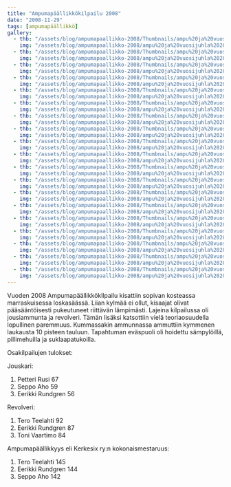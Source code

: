 ```yaml
---
title: "Ampumapäällikkökilpailu 2008"
date: "2008-11-29"
tags: [ampumapäällikkö]
gallery:
  - thb: "/assets/blog/ampumapaallikko-2008/Thumbnails/ampu%20ja%20vuosijuhla%202008%20012.jpg"
    img: "/assets/blog/ampumapaallikko-2008/ampu%20ja%20vuosijuhla%202008%20012.jpg"
  - thb: "/assets/blog/ampumapaallikko-2008/Thumbnails/ampu%20ja%20vuosijuhla%202008%20015.jpg"
    img: "/assets/blog/ampumapaallikko-2008/ampu%20ja%20vuosijuhla%202008%20015.jpg"
  - thb: "/assets/blog/ampumapaallikko-2008/Thumbnails/ampu%20ja%20vuosijuhla%202008%20019.jpg"
    img: "/assets/blog/ampumapaallikko-2008/ampu%20ja%20vuosijuhla%202008%20019.jpg"
  - thb: "/assets/blog/ampumapaallikko-2008/Thumbnails/ampu%20ja%20vuosijuhla%202008%20020.jpg"
    img: "/assets/blog/ampumapaallikko-2008/ampu%20ja%20vuosijuhla%202008%20020.jpg"
  - thb: "/assets/blog/ampumapaallikko-2008/Thumbnails/ampu%20ja%20vuosijuhla%202008%20022.jpg"
    img: "/assets/blog/ampumapaallikko-2008/ampu%20ja%20vuosijuhla%202008%20022.jpg"
  - thb: "/assets/blog/ampumapaallikko-2008/Thumbnails/ampu%20ja%20vuosijuhla%202008%20026.jpg"
    img: "/assets/blog/ampumapaallikko-2008/ampu%20ja%20vuosijuhla%202008%20026.jpg"
  - thb: "/assets/blog/ampumapaallikko-2008/Thumbnails/ampu%20ja%20vuosijuhla%202008%20027.jpg"
    img: "/assets/blog/ampumapaallikko-2008/ampu%20ja%20vuosijuhla%202008%20027.jpg"
  - thb: "/assets/blog/ampumapaallikko-2008/Thumbnails/ampu%20ja%20vuosijuhla%202008%20031.jpg"
    img: "/assets/blog/ampumapaallikko-2008/ampu%20ja%20vuosijuhla%202008%20031.jpg"
  - thb: "/assets/blog/ampumapaallikko-2008/Thumbnails/ampu%20ja%20vuosijuhla%202008%20033.jpg"
    img: "/assets/blog/ampumapaallikko-2008/ampu%20ja%20vuosijuhla%202008%20033.jpg"
  - thb: "/assets/blog/ampumapaallikko-2008/Thumbnails/ampu%20ja%20vuosijuhla%202008%20034.jpg"
    img: "/assets/blog/ampumapaallikko-2008/ampu%20ja%20vuosijuhla%202008%20034.jpg"
  - thb: "/assets/blog/ampumapaallikko-2008/Thumbnails/ampu%20ja%20vuosijuhla%202008%20038.jpg"
    img: "/assets/blog/ampumapaallikko-2008/ampu%20ja%20vuosijuhla%202008%20038.jpg"
  - thb: "/assets/blog/ampumapaallikko-2008/Thumbnails/ampu%20ja%20vuosijuhla%202008%20045.jpg"
    img: "/assets/blog/ampumapaallikko-2008/ampu%20ja%20vuosijuhla%202008%20045.jpg"
  - thb: "/assets/blog/ampumapaallikko-2008/Thumbnails/ampu%20ja%20vuosijuhla%202008%20046.jpg"
    img: "/assets/blog/ampumapaallikko-2008/ampu%20ja%20vuosijuhla%202008%20046.jpg"
  - thb: "/assets/blog/ampumapaallikko-2008/Thumbnails/ampu%20ja%20vuosijuhla%202008%20048.jpg"
    img: "/assets/blog/ampumapaallikko-2008/ampu%20ja%20vuosijuhla%202008%20048.jpg"
  - thb: "/assets/blog/ampumapaallikko-2008/Thumbnails/ampu%20ja%20vuosijuhla%202008%20051.jpg"
    img: "/assets/blog/ampumapaallikko-2008/ampu%20ja%20vuosijuhla%202008%20051.jpg"
  - thb: "/assets/blog/ampumapaallikko-2008/Thumbnails/ampu%20ja%20vuosijuhla%202008%20057.jpg"
    img: "/assets/blog/ampumapaallikko-2008/ampu%20ja%20vuosijuhla%202008%20057.jpg"
  - thb: "/assets/blog/ampumapaallikko-2008/Thumbnails/ampu%20ja%20vuosijuhla%202008%20059.jpg"
    img: "/assets/blog/ampumapaallikko-2008/ampu%20ja%20vuosijuhla%202008%20059.jpg"
  - thb: "/assets/blog/ampumapaallikko-2008/Thumbnails/ampu%20ja%20vuosijuhla%202008%20063.jpg"
    img: "/assets/blog/ampumapaallikko-2008/ampu%20ja%20vuosijuhla%202008%20063.jpg"
  - thb: "/assets/blog/ampumapaallikko-2008/Thumbnails/ampu%20ja%20vuosijuhla%202008%20074.jpg"
    img: "/assets/blog/ampumapaallikko-2008/ampu%20ja%20vuosijuhla%202008%20074.jpg"
---
```


Vuoden 2008 Ampumapäällikkökllpailu kisattiin sopivan kosteassa
marraskuisessa loskasäässä. Liian kylmää ei ollut, kisaajat olivat
pääsääntöisesti pukeutuneet riittävän lämpimästi. Lajeina kilpailussa
oli jousiammunta ja revolveri. Tämän lisäksi katsottiin vielä
teoriaosuudella lopullinen paremmuus. Kummassakin ammunnassa ammuttiin
kymmenen laukausta 10 pisteen tauluun. Tapahtuman eväspuoli oli hoidettu
sämpylöillä, pillimehuilla ja suklaapatukoilla.

Osakilpailujen tulokset:

Jouskari:

1.  Petteri Rusi 67
2.  Seppo Aho 59
3.  Eerikki Rundgren 56

Revolveri:

1.  Tero Teelahti 92
2.  Eerikki Rundgren 87
3.  Toni Vaartimo 84

Ampumapäällikkyys eli Kerkesix ry:n kokonaismestaruus:

1.  Tero Teelahti 145
2.  Eerikki Rundgren 144
3.  Seppo Aho 142
